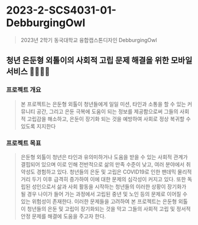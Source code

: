# 2023-2-SCS4031-01-DebburgingOwl
> 2023년 2학기 동국대학교 융합캡스톤디자인 DebburgingOwl

## 청년 은둔형 외톨이의 사회적 고립 문제 해결을 위한 모바일 서비스 👩🏻👨🏻
### 프로젝트 개요
> 본 프로젝트는 은둔형 외톨이 청년들에게 일일 미션, 타인과 소통을 할 수 있는 커뮤니티 공간, 그리고 은둔 극복에 도움이 되는 정보를 제공함으로써 그들의 사회적 고립감을 해소하고, 은둔이 장기화 되는 것을 예방하여 사회로 정상 복귀할 수 있도록 지지한다
### 프로젝트 목표
> 은둔형 외톨이 청년은 타인과 유의미하거나 도움을 받을 수 있는 사회적 관계가 결핍되어 있으며 이로 인해 전반적으로 삶의 만족 수준이 낮고, 여러 분야에서 취약성도 경험하고 있다. 청년들의 은둔 및 고립은 COVID19로 인한 팬데믹 물리적 거리 두기 이후 급격히 증가하여 이에 대한 문제의 심각성이 커지고 있다. 또한 독립된 성인으로서 삶과 사회 활동을 시작하는 청년들의 이러한 상황이 장기화가 될 경우 나이가 들어 가는 과정에서 고립된 중년 및 노인 등의 문제로 이어질 수 있는 위험성이 존재한다. 이러한 문제들을 고려하여 본 프로젝트는 은둔형 외톨이 청년들의 은둔 및 고립이 장기화되는 것을 막고 그들의 사회적 고립 및 정서적 안정 문제를 해결에 도움을 주고자 한다.

